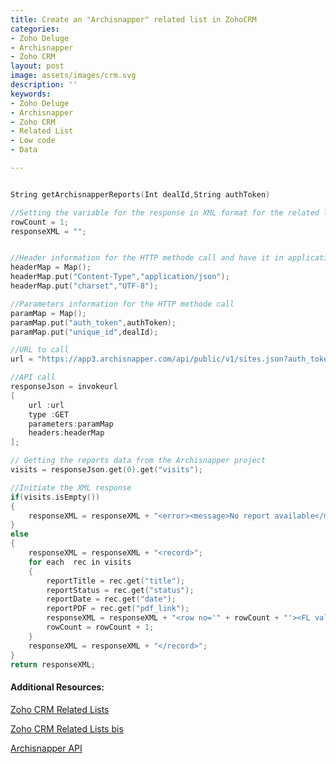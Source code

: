 ```yaml
---
title: Create an "Archisnapper" related list in ZohoCRM
categories:
- Zoho Deluge
- Archisnapper
- Zoho CRM
layout: post
image: assets/images/crm.svg
description: ''
keywords:
- Zoho Deluge
- Archisnapper
- Zoho CRM
- Related List
- Low code
- Data

---
```

```c++

String getArchisnapperReports(Int dealId,String authToken)

//Setting the variable for the response in XML format for the related list
rowCount = 1;
responseXML = "";


//Header information for the HTTP methode call and have it in application/json format
headerMap = Map();
headerMap.put("Content-Type","application/json");
headerMap.put("charset","UTF-8");

//Parameters information for the HTTP methode call
paramMap = Map();
paramMap.put("auth_token",authToken);
paramMap.put("unique_id",dealId);

//URL to call
url = "https://app3.archisnapper.com/api/public/v1/sites.json?auth_token=" + authToken;

//API call
responseJson = invokeurl
[
	url :url
	type :GET
	parameters:paramMap
	headers:headerMap
];

// Getting the reports data from the Archisnapper project
visits = responseJson.get(0).get("visits");

//Initiate the XML response
if(visits.isEmpty())
{
	responseXML = responseXML + "<error><message>No report available</message></error>";
}
else
{
	responseXML = responseXML + "<record>";
	for each  rec in visits
	{
		reportTitle = rec.get("title");
		reportStatus = rec.get("status");
		reportDate = rec.get("date");
		reportPDF = rec.get("pdf_link");
		responseXML = responseXML + "<row no='" + rowCount + "'><FL val='Title'>" + reportTitle + "</FL><FL val='Status'>" + reportStatus + "</FL><FL val='Date'>" + reportDate.getDate() + "</FL><FL val='Report PDF' link='true' url='" + reportPDF + "&amp;auth_token=" + authToken + "'>PDF Link</FL></row>";
		rowCount = rowCount + 1;
	}
	responseXML = responseXML + "</record>";
}
return responseXML;
```

#### Additional Resources:

[Zoho CRM Related Lists](https://help.zoho.com/portal/en/kb/zoho-crm-platform/vertical-applications/developer-guide/build-your-crm/articles/customization-adding-custom-related-lists#Create_Custom_Functions "Zoho CRM Related Lists")

[Zoho CRM Related Lists bis](https://www.zoho.com/crm/help/customization/related-lists-dre.html "Zoho CRM Related Lists")

[Archisnapper API](https://docs.archisnapper.com/docs/getting-started "Archisnapper API")
